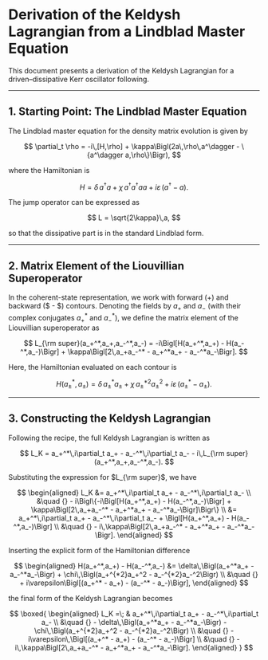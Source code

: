 # Derivation of the Keldysh Lagrangian from a Lindblad Master Equation

This document presents a derivation of the Keldysh Lagrangian for a driven–dissipative Kerr oscillator following.

---

## 1. Starting Point: The Lindblad Master Equation

The Lindblad master equation for the density matrix evolution is given by

$$
\partial_t \rho = -i\,[H,\rho] + \kappa\Bigl(2a\,\rho\,a^\dagger - \{a^\dagger a,\rho\}\Bigr),
$$

where the Hamiltonian is

$$
H = \delta\,a^\dagger a + \chi\,a^\dagger a^\dagger aa + i\varepsilon\,(a^\dagger - a).
$$

The jump operator can be expressed as

$$
L = \sqrt{2\kappa}\,a,
$$

so that the dissipative part is in the standard Lindblad form.

---

## 2. Matrix Element of the Liouvillian Superoperator

In the coherent-state representation, we work with forward ($+$) and backward ($ - $) contours. Denoting the fields by $a_+$ and $a_-$ (with their complex conjugates $a_+^*$ and $a_-^*$), we define the matrix element of the Liouvillian superoperator as

$$
L_{\rm super}(a_+^*,a_+,a_-^*,a_-) = -i\Bigl[H(a_+^*,a_+) - H(a_-^*,a_-)\Bigr] + \kappa\Bigl[2\,a_+a_-^* - a_+^*a_+ - a_-^*a_-\Bigr].
$$

Here, the Hamiltonian evaluated on each contour is

$$
H(a_\pm^*,a_\pm) = \delta\,a_\pm^*a_\pm + \chi\,a_\pm^{*2}a_\pm^2 + i\varepsilon\,(a_\pm^* - a_\pm).
$$

---

## 3. Constructing the Keldysh Lagrangian

Following the recipe, the full Keldysh Lagrangian is written as

$$
L_K = a_+^*\,i\partial_t a_+ - a_-^*\,i\partial_t a_- - i\,L_{\rm super}(a_+^*,a_+,a_-^*,a_-).
$$

Substituting the expression for $L_{\rm super}$, we have

$$
\begin{aligned}
L_K &= a_+^*\,i\partial_t a_+ - a_-^*\,i\partial_t a_- \\
&\quad {} - i\Bigl\{-i\Bigl[H(a_+^*,a_+) - H(a_-^*,a_-)\Bigr] + \kappa\Bigl[2\,a_+a_-^* - a_+^*a_+ - a_-^*a_-\Bigr]\Bigr\} \\
&= a_+^*\,i\partial_t a_+ - a_-^*\,i\partial_t a_- + \Bigl[H(a_+^*,a_+) - H(a_-^*,a_-)\Bigr] \\
&\quad {} - i\,\kappa\Bigl[2\,a_+a_-^* - a_+^*a_+ - a_-^*a_-\Bigr].
\end{aligned}
$$

Inserting the explicit form of the Hamiltonian difference

$$
\begin{aligned}
H(a_+^*,a_+) - H(a_-^*,a_-) &= \delta\,\Bigl(a_+^*a_+ - a_-^*a_-\Bigr) + \chi\,\Bigl(a_+^{*2}a_+^2 - a_-^{*2}a_-^2\Bigr) \\
&\quad {} + i\varepsilon\Bigl[(a_+^* - a_+) - (a_-^* - a_-)\Bigr],
\end{aligned}
$$

the final form of the Keldysh Lagrangian becomes

$$
\boxed{
\begin{aligned}
L_K =\; & a_+^*\,i\partial_t a_+ - a_-^*\,i\partial_t a_- \\
&\quad {} - \delta\,\Bigl(a_+^*a_+ - a_-^*a_-\Bigr) - \chi\,\Bigl(a_+^{*2}a_+^2 - a_-^{*2}a_-^2\Bigr) \\
&\quad {} - i\varepsilon\,\Bigl[(a_+^* - a_+) - (a_-^* - a_-)\Bigr] \\
&\quad {} - i\,\kappa\Bigl[2\,a_+a_-^* - a_+^*a_+ - a_-^*a_-\Bigr].
\end{aligned}
}
$$
